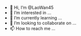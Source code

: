 - 👋 Hi, I’m @LaoWan45
- 👀 I’m interested in ...
- 🌱 I’m currently learning ...
- 💞️ I’m looking to collaborate on ...
- 📫 How to reach me ...

<!---
LaoWan45/LaoWan45 is a ✨ special ✨ repository because its `README.md` (this file) appears on your GitHub profile.
You can click the Preview link to take a look at your changes.
---
